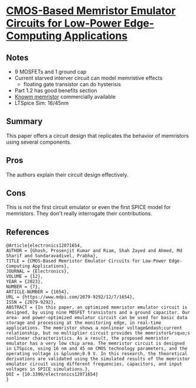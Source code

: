 # [CMOS-Based Memristor Emulator Circuits for Low-Power Edge-Computing Applications](https://www.mdpi.com/2079-9292/12/7/1654)

## Notes
- 9 MOSFETs and 1 ground cap
- Current starved interver circuit can model memristive effects
    - floating gate transistor can do hysterisis
- Part 1.2 has good benefits section
- [Knowm memristor](https://knowm.org/memristors/) commercially available
- LTSpice Sim: 16/45nm

## Summary
This paper offers a circuit design that replicates the behavior of memristors using several components.

## Pros
The authors explain their circuit design effectively.

## Cons
This is not the first circuit emulator or even the first SPICE model for memristors. They don't really interrogate their contributions.

## References

```
@Article{electronics12071654,
AUTHOR = {Ghosh, Prosenjit Kumar and Riam, Shah Zayed and Ahmed, Md Sharif and Sundaravadivel, Prabha},
TITLE = {CMOS-Based Memristor Emulator Circuits for Low-Power Edge-Computing Applications},
JOURNAL = {Electronics},
VOLUME = {12},
YEAR = {2023},
NUMBER = {7},
ARTICLE-NUMBER = {1654},
URL = {https://www.mdpi.com/2079-9292/12/7/1654},
ISSN = {2079-9292},
ABSTRACT = {In this paper, an optimized memristor emulator circuit is designed, by using nine MOSFET transistors and a ground capacitor. Our area- and power-optimized emulator circuit can be used for basic data storage and processing at the monitoring edge, in real-time applications. The memristor shows a nonlinear voltage&ndash;current relationship, but no multiplier circuit provides the memristor&rsquo;s nonlinear characteristics. As a result, the proposed memristor emulator has a very low chip area. The memristor circuit is designed in LTSpice, using 16 nm and 45 nm CMOS technology parameters, and the operating voltage is &plusmn;0.9 V. In this research, the theoretical derivations are validated using the simulated results of the memristor emulator circuit using different frequencies, capacitors, and input voltages in SPICE simulations.},
DOI = {10.3390/electronics12071654}
}
```
